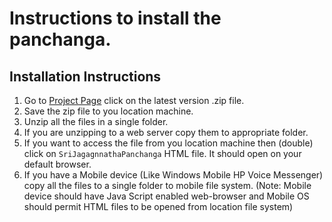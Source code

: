 # Instructions to install the panchanga.
## Installation Instructions ##

  1. Go to [Project Page](http://srijagannatha-panchanga.googlecode.com/) click on the latest version .zip file.
  1. Save the zip file to you location machine.
  1. Unzip all the files in a single folder.
  1. If you are unzipping to a web server copy them to appropriate folder.
  1. If you want to access the file from you location machine then (double) click on `SriJagagnnathaPanchanga` HTML file. It should open on your default browser.
  1. If you have a Mobile device (Like Windows Mobile HP Voice Messenger) copy all the files to a single folder to mobile file system. (Note: Mobile device should have Java Script enabled web-browser and Mobile OS should permit HTML files to be opened from location file system)